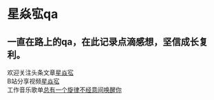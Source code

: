 # 星焱宖qa
## 一直在路上的qa，在此记录点滴感想，坚信成长复利。

欢迎关注头条文章[星焱宖](https://www.toutiao.com/c/user/94663992929/#mid=1594198659289102)  
B站分享视频[星焱宖](https://space.bilibili.com/340784617?from=search&seid=8655841900287881431)  
工作音乐歌单[总有一个旋律不经意间唤醒你 ](http://url.cn/e3mKkOFA)
